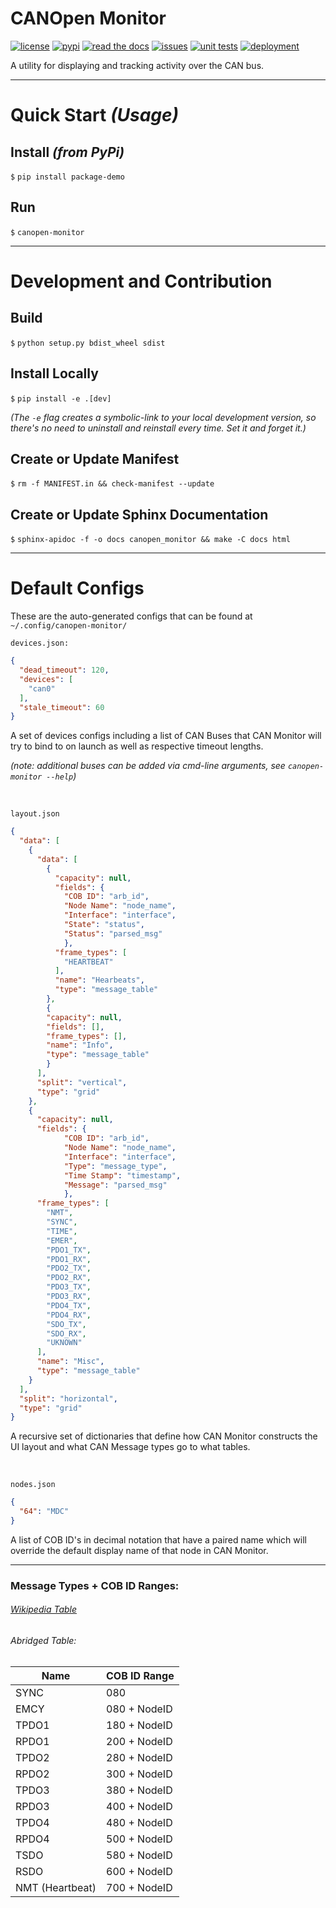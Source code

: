 # CANOpen Monitor

[![license](https://img.shields.io/github/license/oresat/CANopen-monitor)](./LICENSE)
[![pypi](https://img.shields.io/pypi/v/canopen-monitor)](https://pypi.org/project/canopen-monitor)
[![read the docs](https://readthedocs.org/projects/canopen-monitor/badge/?version=latest)](https://canopen-monitor.readthedocs.io/en/latest/?badge=latest)
[![issues](https://img.shields.io/github/issues/oresat/CANopen-monitor/bug?label=issues)](https://github.com/oresat/CANopen-monitor/issues?q=is%3Aopen+is%3Aissue+label%3Abug)
[![unit tests](https://img.shields.io/github/workflow/status/oresat/CANopen-monitor/Unit%20Tests?label=unit%20tests)](https://github.com/oresat/CANopen-monitor/actions?query=workflow%3A%22Unit+Tests%22)
[![deployment](https://img.shields.io/github/workflow/status/oresat/CANopen-monitor/Deploy%20to%20PyPi?label=deployment)](https://github.com/oresat/CANopen-monitor/actions?query=workflow%3A%22Deploy+to+PyPi%22)

A utility for displaying and tracking activity over the CAN bus.

***

# Quick Start *(Usage)*

## Install *(from PyPi)*

`$` `pip install package-demo`


## Run

`$` `canopen-monitor`

***

# Development and Contribution

## Build

`$` `python setup.py bdist_wheel sdist`

## Install Locally

`$` `pip install -e .[dev]`

*(The `-e` flag creates a symbolic-link to your local development version, so there's no need to uninstall and reinstall every time. Set it and forget it.)*

## Create or Update Manifest

`$` `rm -f MANIFEST.in && check-manifest --update`

## Create or Update Sphinx Documentation

`$` `sphinx-apidoc -f -o docs canopen_monitor && make -C docs html`

***

# Default Configs

These are the auto-generated configs that can be found at `~/.config/canopen-monitor/`

`devices.json:`
```json
{
  "dead_timeout": 120,
  "devices": [
    "can0"
  ],
  "stale_timeout": 60
}
```
A set of devices configs including a list of CAN Buses that CAN Monitor will try to bind to on launch as well as respective timeout lengths.

*(note: additional buses can be added via cmd-line arguments, see `canopen-monitor --help`)*

&nbsp;

`layout.json`
```json
{
  "data": [
    {
      "data": [
        {
          "capacity": null,
          "fields": {
            "COB ID": "arb_id", 
            "Node Name": "node_name", 
            "Interface": "interface", 
            "State": "status", 
            "Status": "parsed_msg"
            },
          "frame_types": [
            "HEARTBEAT"
          ],
          "name": "Hearbeats",
          "type": "message_table"
        },
        {
        "capacity": null,
        "fields": [],
        "frame_types": [],
        "name": "Info",
        "type": "message_table"
        }
      ],
      "split": "vertical",
      "type": "grid"
    },
    {
      "capacity": null,
      "fields": {
            "COB ID": "arb_id", 
            "Node Name": "node_name", 
            "Interface": "interface", 
            "Type": "message_type", 
            "Time Stamp": "timestamp",
            "Message": "parsed_msg"
            },
      "frame_types": [
        "NMT",
        "SYNC",
        "TIME",
        "EMER",
        "PDO1_TX",
        "PDO1_RX",
        "PDO2_TX",
        "PDO2_RX",
        "PDO3_TX",
        "PDO3_RX",
        "PDO4_TX",
        "PDO4_RX",
        "SDO_TX",
        "SDO_RX",
        "UKNOWN"
      ],
      "name": "Misc",
      "type": "message_table"
    }
  ],
  "split": "horizontal",
  "type": "grid"
}
```
A recursive set of dictionaries that define how CAN Monitor constructs the UI layout and what CAN Message types go to what tables.

&nbsp;

`nodes.json`
```json
{
  "64": "MDC"
}
```
A list of COB ID's in decimal notation that have a paired name which will override the default display name of that node in CAN Monitor.

***

### Message Types + COB ID Ranges:

###### [Wikipedia Table](https://en.wikipedia.org/wiki/CANopen#Predefined_Connection_Set.5B7.5D)

###### Abridged Table:

| Name            | COB ID Range |
|-----------------|--------------|
| SYNC            | 080          |
| EMCY            | 080 + NodeID |
| TPDO1           | 180 + NodeID |
| RPDO1           | 200 + NodeID |
| TPDO2           | 280 + NodeID |
| RPDO2           | 300 + NodeID |
| TPDO3           | 380 + NodeID |
| RPDO3           | 400 + NodeID |
| TPDO4           | 480 + NodeID |
| RPDO4           | 500 + NodeID |
| TSDO            | 580 + NodeID |
| RSDO            | 600 + NodeID |
| NMT (Heartbeat) | 700 + NodeID |
